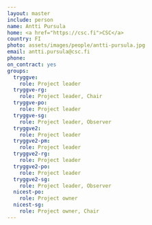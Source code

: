 ```yaml
---
layout: master
include: person
name: Antti Pursula
home: <a href="https://csc.fi">CSC</a>
country: FI
photo: assets/images/people/antti-pursula.jpg
email: antti.pursula@csc.fi
phone:
on_contract: yes
groups:
  tryggve:
    role: Project leader
  tryggve-rg:
    role: Project leader, Chair
  tryggve-po:
    role: Project leader
  tryggve-sg:
    role: Project leader, Observer
  tryggve2:
    role: Project leader
  tryggve2-pm:
    role: Project leader
  tryggve2-rg:
    role: Project leader
  tryggve2-po:
    role: Project leader
  tryggve2-sg:
    role: Project leader, Observer
  nicest-po:
    role: Project owner
  nicest-sg:
    role: Project owner, Chair
---
```

